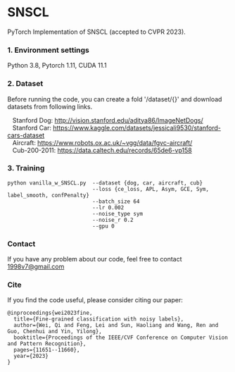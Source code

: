 # SNSCL

PyTorch Implementation of SNSCL (accepted to CVPR 2023). 

### 1. Environment settings
Python 3.8,  Pytorch 1.11,  CUDA 11.1

### 2. Dataset
Before running the code, you can create a fold '/dataset/{}' and download datasets from following links. 

&nbsp;&nbsp; Stanford Dog: http://vision.stanford.edu/aditya86/ImageNetDogs/  
&nbsp;&nbsp; Stanford Car: https://www.kaggle.com/datasets/jessicali9530/stanford-cars-dataset  
&nbsp;&nbsp; Aircraft: https://www.robots.ox.ac.uk/~vgg/data/fgvc-aircraft/  
&nbsp;&nbsp; Cub-200-2011: https://data.caltech.edu/records/65de6-vp158  

### 3. Training
```
python vanilla_w_SNSCL.py  --dataset {dog, car, aircraft, cub}
                           --loss {ce_loss, APL, Asym, GCE, Sym, label_smooth, confPenalty}
                           --batch_size 64
                           --lr 0.002
                           --noise_type sym
                           --noise_r 0.2
                           --gpu 0
```

### Contact
If you have any problem about our code, feel free to contact 1998v7@gmail.com

### Cite
If you find the code useful, please consider citing our paper:
```
@inproceedings{wei2023fine,
  title={Fine-grained classification with noisy labels},
  author={Wei, Qi and Feng, Lei and Sun, Haoliang and Wang, Ren and Guo, Chenhui and Yin, Yilong},
  booktitle={Proceedings of the IEEE/CVF Conference on Computer Vision and Pattern Recognition},
  pages={11651--11660},
  year={2023}
}
```


